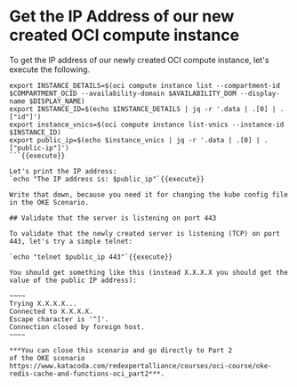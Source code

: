 # Get the IP Address of our new created OCI compute instance

To get the IP address of our newly created OCI compute instance, let's execute the following.

```
export INSTANCE_DETAILS=$(oci compute instance list --compartment-id $COMPARTMENT_OCID --availability-domain $AVAILABILITY_DOM --display-name $DISPLAY_NAME)
export INSTANCE_ID=$(echo $INSTANCE_DETAILS | jq -r '.data | .[0] | .["id"]')
export instance_vnics=$(oci compute instance list-vnics --instance-id $INSTANCE_ID)
export public_ip=$(echo $instance_vnics | jq -r '.data | .[0] | .["public-ip"]')
```{{execute}}

Let's print the IP address:
`echo "The IP address is: $public_ip"`{{execute}}

Write that down, because you need it for changing the kube config file in the OKE Scenario.

## Validate that the server is listening on port 443

To validate that the newly created server is listening (TCP) on port 443, let's try a simple telnet:

`echo "telnet $public_ip 443"`{{execute}}

You should get something like this (instead X.X.X.X you should get the value of the public IP address):

~~~~
Trying X.X.X.X...
Connected to X.X.X.X.
Escape character is '^]'.
Connection closed by foreign host.
~~~~

***You can close this scenario and go directly to Part 2 
of the OKE scenario https://www.katacoda.com/redexpertalliance/courses/oci-course/oke-redis-cache-and-functions-oci_part2***.